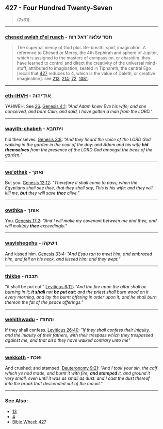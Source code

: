 ## 427 - Four Hundred Twenty-Seven
> (7x61)

---

### [chesed awlah d'el ruach](/keys/ChSD.OLAH-DAL.RVCh) - חסד עלאה־דאל רוח
> The supernal mercy of God plus life-breath, spirt, imagination. A reference to Chesed or Mercy, the 4th Sephirah and sphere of Jupiter, which is assigned to the masters of compassion, or chasidim. they have learned to control and direct the creativity of the universal mind-stuff, attributed to imagination, seated in Tiphareth, the central Ego [recall that [427](427) reduces to 4, which is the value of Daleth, or creative imagination]. see [213](213), [214](214); [72](72), [1081](1081).

---

### [eth-IHVH](/keys/ATh-IHVH) - את־יהוה
YAHWEH. See [26](26). [Genesis 4:1](https://biblehub.com/genesis/4-1.htm): *"And Adam knew Eve his wife; and she conceived, and bare Cain, and said, I have gotten a man from the LORD."*

---

### [wayith-chabeh](/keys/VIThChBA) - ויתחבא
hid themselves. [Genesis 3:8](https://biblehub.com/genesis/3-8.htm): *"And they heard the voice of the LORD God walking in the garden in the cool of the day: and Adam and his wife **hid themselves** from the presence of the LORD God amongst the trees of the garden."*

---

### [we'othak](/keys/VAThK) - ואתך
But you. [Genesis 12:12](https://biblehub.com/genesis/12-12.htm): *"Therefore it shall come to pass, when the Egyptians shall see thee, that they shall say, This is his wife: and they will kill me, **but** they will save **thee** alive."*

---

### [owthka](/keys/AVThK) - אותך
You. [Genesis 17:2](https://biblehub.com/genesis/17-2.htm): *"And I will make my covenant between me and thee, and will multiply **thee** exceedingly."*

---

### [wayisheqehu](/keys/VIShQHV) - וישקהו
And kissed him. [Genesis 33:4](https://biblehub.com/genesis/33-4.htm): *"And Esau ran to meet him, and embraced him, and fell on his neck, and kissed him: and they wept."*

---

### [thikbe](/keys/ThKBH) - תכבה
"it shall be put out." [Leviticus 6:12](https://biblehub.com/leviticus/6-12.htm): *"And the fire upon the altar shall be burning in it; **it shall** not **be put out:** and the priest shall burn wood on it every morning, and lay the burnt offering in order upon it; and he shall burn thereon the fat of the peace offerings."*

---

### [wehithwadu](/keys/VHThVDV) - והתודו
If they shall confess. [Leviticus 26:40](https://biblehub.com/leviticus/26-40.htm): *"If they shall confess their iniquity, and the iniquity of their fathers, with their trespass which they trespassed against me, and that also they have walked contrary unto me"*

---

### [wekkoth](/keys/VAKTh) - ואכת
And crushed; and stamped. [Deuteronomy 9:21](https://biblehub.com/deuteronomy/9-21.htm): *"And I took your sin, the calf which ye had made, and burnt it with fire, **and stamped** it, and ground it very small, even until it was as small as dust: and I cast the dust thereof into the brook that descended out of the mount."*

---

### See Also:

- [13](13)
- [4](4)
- [Bible Wheel: 427](https://www.biblewheel.com//GR/GR_Database.php?SearchBy_Gematria=427)
